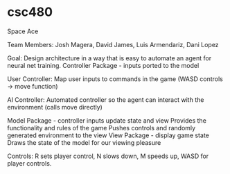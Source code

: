 # csc480

Space Ace

Team Members:
Josh Magera, David James, Luis Armendariz, Dani Lopez

Goal: Design architecture in a way that is easy to automate an agent for neural net training.
Controller Package - inputs ported to the model

User Controller: Map user inputs to commands in the game (WASD controls → move function)

AI Controller: Automated controller so the agent can interact with the environment (calls move directly)

Model Package - controller inputs update state and view
Provides the functionality and rules of the game
Pushes controls and randomly generated environment to the view
View Package - display game state
Draws the state of the model for our viewing pleasure

  Controls: R sets player control, N slows down, M speeds up, WASD for player controls.
